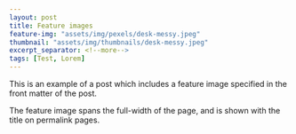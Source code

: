 ```yaml
---
layout: post
title: Feature images
feature-img: "assets/img/pexels/desk-messy.jpeg"
thumbnail: "assets/img/thumbnails/desk-messy.jpeg"
excerpt_separator: <!--more-->
tags: [Test, Lorem]
---
```


This is an example of a post which includes a feature image specified in the front matter of the post.
<!--more-->
The feature image spans the full-width of the page, and is shown with the title on permalink pages.